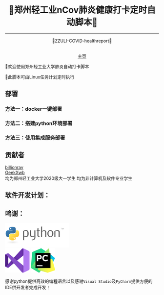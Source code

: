 <h1 align="center">🎉郑州轻工业nCov肺炎健康打卡定时自动脚本🎉</h1>
<hr>
<p align="center">🍺ZZULI-COVID-healthreport🍺</p>
<div class="shields" align="center"><img src="https://img.shields.io/badge/Python-3.7-brightgreen" alt="">
<img src="https://img.shields.io/badge/Docs-latest-blueviolet" alt="">
</div>
<div align="center"><a href="#">主页</a></div>
<p>👏欢迎使用郑州轻工业大学肺炎自动打卡脚本</p>
<p>🎨此脚本可由Linux任务计划定时执行</p>
<h2>部署</h2>
<h3>方法一：docker一键部署</h3>
<h3>方法二：搭建python环境部署</h3>
<h3>方法三：使用集成服务部署</h3>
<h2>贡献者</h2>
<a target="_blank" href="https://github.com/billionray">billionray</a><br />
<a target="_blank" href="https://github.com/GeekXwb">GeekXwb</a><br />
均为郑州轻工业大学2020级大一学生  
均为非计算机及软件专业学生
<h2>软件开发计划：</h2>
<h2>鸣谢：</h2>
<a href="https://www.python.org/"><img src="./images/python.png" alt="" height="80px"></a><br />
<a href="https://visualstudio.microsoft.com/zh-hans/vs/"><img src="./images/vs.png" alt="" height="80px"></a>
<a href="https://www.jetbrains.com/zh-cn/pycharm/"><img src="./images/icon-pycharm.png" alt="" height="80px"></a><br />

感谢python提供高效的编程语言以及感谢`Visual Studio`及`PyCharm`提供方便的IDE供开发者完成开发！
